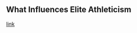 ## What Influences Elite Athleticism

[link](https://www.psychologytoday.com/intl/blog/how-athletes-are-made/202101/what-influences-elite-athleticism)
